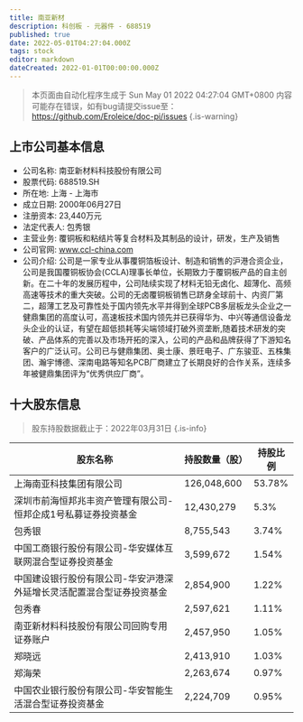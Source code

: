 ```yaml
---
title: 南亚新材
description: 科创板 - 元器件 - 688519
published: true
date: 2022-05-01T04:27:04.000Z
tags: stock
editor: markdown
dateCreated: 2022-01-01T00:00:00.000Z
---
```


> 本页面由自动化程序生成于 Sun May 01 2022 04:27:04 GMT+0800
> 内容可能存在错误，如有bug请提交issue至：https://github.com/Eroleice/doc-pi/issues
{.is-warning}

## 上市公司基本信息
- 公司名称: 南亚新材料科技股份有限公司
- 股票代码: 688519.SH
- 所在地: 上海 - 上海市
- 成立日期: 2000年06月27日
- 注册资本: 23,440万元
- 法定代表人: 包秀银
- 主营业务: 覆铜板和粘结片等复合材料及其制品的设计，研发，生产及销售
- 公司官网: www.ccl-china.com
- 公司介绍: 公司是一家专业从事覆铜箔板设计、制造和销售的沪港合资企业，公司是我国覆铜板协会(CCLA)理事长单位，长期致力于覆铜板产品的自主创新。在二十年的发展历程中，公司陆续实现了材料无铅无卤化、超薄化、高频高速等技术的重大突破。公司的无卤覆铜板销售已跻身全球前十、内资厂第二，超薄工艺及可靠性处于国内领先水平并得到全球PCB多层板龙头企业之一健鼎集团的高度认可，高速板技术国内领先并已获得华为、中兴等通信设备龙头企业的认证，有望在超低损耗等尖端领域打破外资垄断,随着技术研发的突破、产品体系的完善以及市场开拓的深入，公司的产品和品牌获得了下游知名客户的广泛认可。公司已与健鼎集团、奥士康、景旺电子、广东骏亚、五株集团、瀚宇博德、深南电路等知名PCB厂商建立了长期良好的合作关系，连续多年被健鼎集团评为“优秀供应厂商”。


## 十大股东信息
> 股东持股数据截止于：2022年03月31日
{.is-info}

| 股东名称 | 持股数量（股） | 持股比例 |
| --- | --- | --- |
| 上海南亚科技集团有限公司 | 126,048,600 | 53.78% |
| 深圳市前海恒邦兆丰资产管理有限公司-恒邦企成1号私募证券投资基金 | 12,430,279 | 5.3% |
| 包秀银 | 8,755,543 | 3.74% |
| 中国工商银行股份有限公司-华安媒体互联网混合型证券投资基金 | 3,599,672 | 1.54% |
| 中国建设银行股份有限公司-华安沪港深外延增长灵活配置混合型证券投资基金 | 2,854,900 | 1.22% |
| 包秀春 | 2,597,621 | 1.11% |
| 南亚新材料科技股份有限公司回购专用证券账户 | 2,457,950 | 1.05% |
| 郑晓远 | 2,413,910 | 1.03% |
| 郑海荣 | 2,263,674 | 0.97% |
| 中国农业银行股份有限公司-华安智能生活混合型证券投资基金 | 2,224,709 | 0.95% |




